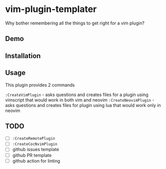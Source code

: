 # vim-plugin-templater

Why bother remembering all the things to get right for a vim plugin?

## Demo
## Installation
## Usage

This plugin provides 2 commands

`:CreateVimPlugin` - asks questions and creates files for a plugin using vimscript that would work in both vim and neovim
`:CreateNeovimPlugin` - asks questions and creates files for plugin using lua that would work only in neovim

## TODO

- [ ] `:CreateRemotePlugin`
- [ ] `:CreateCocNvimPlugin`
- [ ] github issues template
- [ ] github PR template
- [ ] github action for linting
